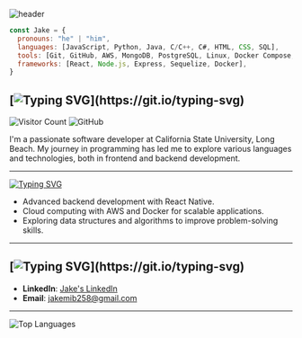 ![header](https://capsule-render.vercel.app/api?type=soft&color=gradient&customColorList=0,2,3&height=200&section=header&text=🆆🅴🅻🅲🅾🅼🅴%20👋&animation=fadeIn&fontSize=95)

```javascript
const Jake = {
  pronouns: "he" | "him",
  languages: [JavaScript, Python, Java, C/C++, C#, HTML, CSS, SQL],
  tools: [Git, GitHub, AWS, MongoDB, PostgreSQL, Linux, Docker Compose, Jira, Trello, Supabase, Websocket, Agora, Hume AI],
  frameworks: [React, Node.js, Express, Sequelize, Docker],
}
```

## [![Typing SVG](https://readme-typing-svg.herokuapp.com?font=Edu+VIC+WA+NT+Beginner&weight=500&size=30&pause=1000&color=948CF7&width=435&lines=%F0%9F%9A%80+Welcome+to+My+GitHub+Profile!)](https://git.io/typing-svg) 
![Visitor Count](https://komarev.com/ghpvc/?username=backhs97&color=blue) ![GitHub](https://img.shields.io/badge/GitHub-backhs97-lightgrey)

I'm a passionate software developer at California State University, Long Beach. My journey in programming has led me to explore various languages and technologies, both in frontend and backend development.

---

[![Typing SVG](https://readme-typing-svg.herokuapp.com?font=Edu+VIC+WA+NT+Beginner&weight=500&size=30&pause=1000&color=62E12C&width=435&lines=%F0%9F%8C%B1+Currently+Learning)](https://git.io/typing-svg)

- Advanced backend development with React Native.
- Cloud computing with AWS and Docker for scalable applications.
- Exploring data structures and algorithms to improve problem-solving skills.

---

## [![Typing SVG](https://readme-typing-svg.herokuapp.com?font=Edu+VIC+WA+NT+Beginner&weight=500&size=30&pause=1000&color=595F64&width=435&lines=%F0%9F%92%AC+Let's+Connect!)](https://git.io/typing-svg)

- **LinkedIn**: [Jake's LinkedIn](https://www.linkedin.com/in/jake-back/)
- **Email**: [jakemib258@gmail.com](mailto:jakemib258@gmail.com)

---

![Top Languages](https://github-readme-stats.vercel.app/api/top-langs/?username=backhs97&layout=compact&theme=radical)
